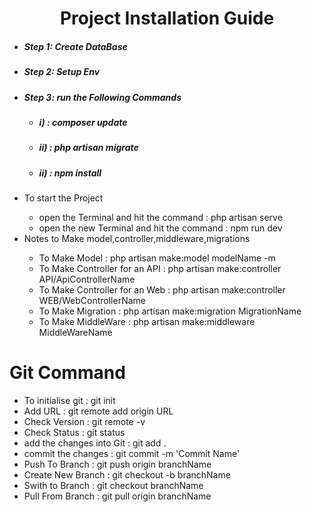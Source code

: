 <center><h1>Project Installation Guide</h1></center>

<ul>
	<li><h5>Step 1: Create DataBase</h5></li>
	<li><h5>Step 2: Setup Env</h5></li>
	<li><h5>Step 3: run the Following Commands</h5>
		<ul>
			<li><h5>i)    : composer update</h5></li>
			<li><h5>ii)   : php artisan migrate</h5></li>
			<li><h5>ii)   : npm install</h5></li>
		</ul>
	</li>
	<li>To start the Project</li>
	<ul>
		<li>open the Terminal and hit the command : php artisan serve</li>
		<li>open the new Terminal and hit the command : npm run dev</li>
	</ul>
	<li>Notes to Make model,controller,middleware,migrations</li>
	<ul>
		<li>To Make Model : php artisan make:model modelName -m</li>
		<li>To Make Controller for an API : php artisan make:controller API/ApiControllerName</li>
		<li>To Make Controller for an Web : php artisan make:controller WEB/WebControllerName</li>
		<li>To Make Migration : php artisan make:migration MigrationName</li>
		<li>To Make MiddleWare : php artisan make:middleware MiddleWareName</li>
	</ul>
</ul>


<h1>Git Command</h1>

<ul>
	<li>To initialise git : git init</li>
	<li>Add URL : git remote add origin URL</li>
	<li>Check Version : git remote -v</li>
	<li>Check Status : git status</li>
	<li>add the changes into Git : git add .</li>
	<li>commit the changes : git commit -m 'Commit Name'</li>
	<li>Push To Branch : git push origin branchName</li>
	<li>Create New Branch : git checkout -b branchName</li>
	<li>Swith to Branch : git checkout branchName</li>
	<li>Pull From Branch : git pull origin branchName</li>
</ul>